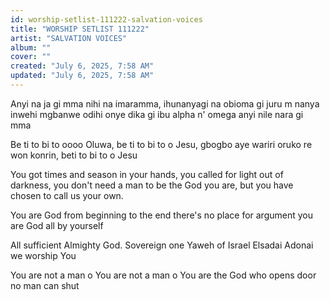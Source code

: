 ```yaml
---
id: worship-setlist-111222-salvation-voices
title: "WORSHIP SETLIST 111222"
artist: "SALVATION VOICES"
album: ""
cover: ""
created: "July 6, 2025, 7:58 AM"
updated: "July 6, 2025, 7:58 AM"
---
```


Anyi na ja gi mma nihi na imaramma, ihunanyagi na obioma gi juru m nanya inwehi mgbanwe odihi onye dika gi ibu alpha n' omega anyi nile nara gi mma 

Be ti to bi to oooo Oluwa, be ti to bi to o Jesu, gbogbo aye wariri oruko re won konrin, beti to bi to o Jesu

You got times and season in your hands, you called for light out of darkness, you don't need a man to be the God you are, but you have chosen to call us your own. 

You are God from beginning to the end there's no place for argument you are God all by yourself 
       
All sufficient Almighty God. 
Sovereign one Yaweh of Israel Elsadai Adonai we worship You

You are not a man o 
You are not a man o 
You are the God who opens door no man can shut